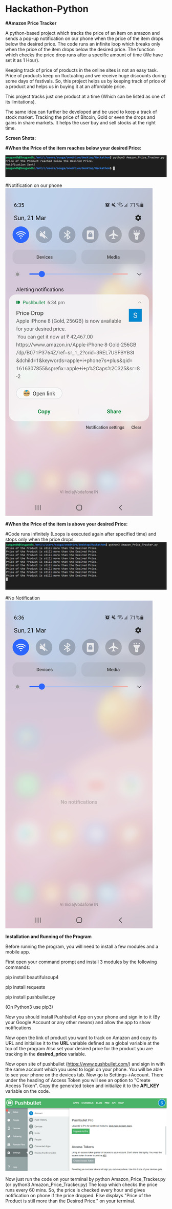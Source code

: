 # Hackathon-Python

**#Amazon Price Tracker**

A python-based project which tracks the price of an item on amazon and sends a pop-up notification on our phone when the price of the item drops below the desired price.
The code runs an infinite loop which breaks only when the price of the item drops below the desired price.
The function which checks the price drop runs after a specific amount of time (We have set it as 1 Hour).

Keeping track of price of products in the online sites is not an easy task. Price of products keep on fluctuating and we receive huge discounts during some days of festivals. So, this project helps us by keeping track of price of a product and helps us in buying it at an affordable price.

This project tracks just one product at a time (Which can be listed as one of its limitations).

The same idea can further be developed and be used to keep a track of stock market. Tracking the price of Bitcoin, Gold or even the drops and gains in share markets. It helps the user buy and sell stocks at the right time.


**Screen Shots:**

**#When the Price of the item reaches below your desired Price:**

![](Screenshots/2.png)

#Notification on our phone
![](Screenshots/2(2).png)



**#When the Price of the item is above your desired Price:**

#Code runs infinitely (Loops is executed again after specified time) and stops only when the price drops.
![](Screenshots/1.png)


#No Notification
![](Screenshots/1(1).png)


**Installation and Running of the Program**

Before running the program, you will need to install a few modules and a mobile app.

First open your command prompt and install 3 modules by the following commands:

pip install beautifulsoup4

pip install requests

pip install pushbullet.py

(On Python3 use pip3)

Now you should install Pushbullet App on your phone and sign in to it (By your Google Account or any other means) and allow the app to show notifications.

Now open the link of product you want to track on Amazon and copy its URL and initialise it to the **URL** variable defined as a global variable at the top of the program
Also set your desired price for the product you are tracking in the **desired_price** variable.

Now open site of pushbullet (https://www.pushbullet.com/) and sign in with the same account which you used to login on your phone. You will be able to see your phone on the devices tab.
Now go to Settings->Account.
There under the heading of Access Token you will see an option to "Create Access Token". Copy the generated token and initialize it to the **API_KEY** variable on the code.

![](Screenshots/pushbullet.png)

Now just run the code on your terminal by python Amazon_Price_Tracker.py (or python3 Amazon_Price_Tracker.py)
The loop which checks the price runs every 60 mins. So, the price is checked every hour and gives notification on phone if the price dropped. Else displays "Price of the Product is still more than the Desired Price." on your terminal.
